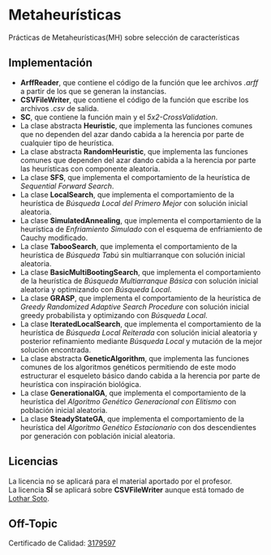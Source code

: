 Metaheurísticas
=============================================

Prácticas de Metaheurísticas(MH) sobre selección de características

Implementación
---------------------------------------------

- **ArffReader**, que contiene el código de la función que lee archivos *.arff* a partir de los que se generan la instancias.  
- **CSVFileWriter**, que contiene el código de la función que escribe los archivos *.csv* de salida.  
- **SC**, que contiene la función main y el *5x2-CrossValidation*.  
- La clase abstracta **Heuristic**, que implementa las funciones comunes que no dependen del azar dando cabida a la herencia por parte de cualquier tipo de heurística.  
- La clase abstracta **RandomHeuristic**, que implementa las funciones comunes que dependen del azar dando cabida a la herencia por parte las heurísticas con componente aleatoria.  
- La clase **SFS**, que implementa el comportamiento de la heurística de *Sequential Forward Search*.  
- La clase **LocalSearch**, que implementa el comportamiento de la heurística de *Búsqueda Local del Primero Mejor* con solución inicial aleatoria.  
- La clase **SimulatedAnnealing**, que implementa el comportamiento de la heurística de *Enfriamiento Simulado* con el esquema de enfriamiento de Cauchy modificado.  
- La clase **TabooSearch**, que implementa el comportamiento de la heurística de *Búsqueda Tabú* sin multiarranque con solución inicial aleatoria.  
- La clase **BasicMultiBootingSearch**, que implementa el comportamiento de la heurística de *Búsqueda Multiarranque Básica* con solución inicial aleatoria y optimizando con *Búsqueda Local*.  
- La clase **GRASP**, que implementa el comportamiento de la heurística de *Greedy Randomized Adaptive Search Procedure* con solución inicial greedy probabilista y optimizando con *Búsqueda Local*.  
- La clase **IteratedLocalSearch**, que implementa el comportamiento de la heurística de *Búsqueda Local Reiterada* con solución inicial aleatoria y posterior refinamiento mediante *Búsqueda Local* y mutación de la mejor solución encontrada.  
- La clase abstracta **GeneticAlgorithm**, que implementa las funciones comunes de los algoritmos genéticos permitiendo de este modo estructurar el esqueleto básico dando cabida a la herencia por parte de heurística con inspiración biológica.  
- La clase **GenerationalGA**, que implementa el comportamiento de la heurística del *Algoritmo Genético Generacional con Elitismo* con población inicial aleatoria.  
- La clase **SteadyStateGA**, que implementa el comportamiento de la heurística del *Algoritmo Genético Estacionario* con dos descendientes por generación con población inicial aleatoria.  

Licencias
---------------------------------------------

La licencia no se aplicará para el material aportado por el profesor.  
La licencia **SÍ** se aplicará sobre **CSVFileWriter** aunque está tomado de [Lothar Soto](https://github.com/Lothar94).  

Off-Topic
---------------------------------------------

Certificado de Calidad: [3179597](http://github.com/oxcar103/Metaheuristicas/commit/3179597a514cecae327c73c6edd3000d9be9cfa2)
